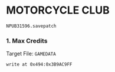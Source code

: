 #  MOTORCYCLE CLUB 

`NPUB31596.savepatch`

### 1. Max Credits

Target File: `GAMEDATA`

```
write at 0x494:0x3B9AC9FF
```

